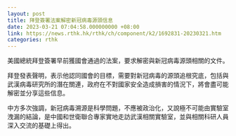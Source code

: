 ```yaml
---
layout: post
title: 拜登簽署法案解密新冠病毒源頭信息
date: 2023-03-21 07:04:58.000000000 +08:00
link: https://news.rthk.hk/rthk/ch/component/k2/1692831-20230321.htm
categories: rthk
---
```


美國總統拜登簽署早前獲國會通過的法案，要求解密與新冠病毒源頭相關的文件。

拜登發表聲明，表示他認同國會的目標，需要對新冠病毒的源頭追根究底，包括與武漢病毒研究所的潛在關連，政府在不對國家安全造成損害的情況下，將會盡可能解密並分享這些信息。

中方多次強調，新冠病毒溯源是科學問題，不應被政治化，又說極不可能由實驗室洩漏的結論，是中國和世衛聯合專家實地走訪武漢相關實驗室，並與相關科研人員深入交流的基礎上得出。
